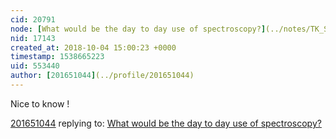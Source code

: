 ```yaml
---
cid: 20791
node: [What would be the day to day use of spectroscopy?](../notes/TK_Siddharth/09-20-2018/what-would-be-the-day-to-day-use-of-spectroscopy)
nid: 17143
created_at: 2018-10-04 15:00:23 +0000
timestamp: 1538665223
uid: 553440
author: [201651044](../profile/201651044)
---
```


Nice to know !

[201651044](../profile/201651044) replying to: [What would be the day to day use of spectroscopy?](../notes/TK_Siddharth/09-20-2018/what-would-be-the-day-to-day-use-of-spectroscopy)


